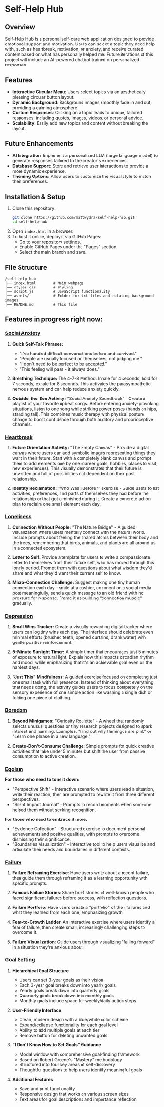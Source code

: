 # Self-Help Hub

## Overview
Self-Help Hub is a personal self-care web application designed to provide emotional support and motivation. Users can select a topic they need help with, such as heartbreak, motivation, or anxiety, and receive curated content based on what has personally helped me. Future iterations of this project will include an AI-powered chatbot trained on personalized responses.

## Features
- **Interactive Circular Menu**: Users select topics via an aesthetically pleasing circular button layout.
- **Dynamic Background**: Background images smoothly fade in and out, providing a calming atmosphere.
- **Custom Responses**: Clicking on a topic leads to unique, tailored responses, including quotes, images, videos, or personal advice.
- **Scalability**: Easily add new topics and content without breaking the layout.

## Future Enhancements
- **AI Integration**: Implement a personalized LLM (large language model) to generate responses tailored to the creator's experiences.
- **Database Support**: Store and retrieve user interactions to provide a more dynamic experience.
- **Theming Options**: Allow users to customize the visual style to match their preferences.

## Installation & Setup
1. Clone this repository:
   ```sh
   git clone https://github.com/mattwydra/self-help-hub.git
   cd self-help-hub
   ```
2. Open `index.html` in a browser.
3. To host it online, deploy it via GitHub Pages:
   - Go to your repository settings.
   - Enable GitHub Pages under the "Pages" section.
   - Select the main branch and save.

## File Structure
```
/self-help-hub
│── index.html        # Main webpage
│── styles.css        # Styling
│── script.js         # JavaScript functionality
│── assets/           # Folder for txt files and rotating background images 
│── README.md         # This file
```

## Features in progress right now:


### [Social Anxiety](https://mattwydra.github.io/self-help-hub/endpoints/social_anxiety/index.html)

1. **Quick Self-Talk Phrases:**
   - "I've handled difficult conversations before and survived."
   - "People are usually focused on themselves, not judging me."
   - "I don't need to be perfect to be accepted."
   - "This feeling will pass - it always does."

2. **Breathing Technique:** 
   The 4-7-8 Method: Inhale for 4 seconds, hold for 7 seconds, exhale for 8 seconds. This activates the parasympathetic nervous system and can help reduce anxiety quickly.

3. **Outside-the-Box Activity:**
   "Social Anxiety Soundtrack" - Create a playlist of your favorite upbeat songs. Before entering anxiety-provoking situations, listen to one song while striking power poses (hands on hips, standing tall). This combines music therapy with physical posture change to boost confidence through both auditory and proprioceptive channels.

### [Heartbreak](https://mattwydra.github.io/self-help-hub/endpoints/heartbreak/index.html)

1. **Future Orientation Activity:**
   "The Empty Canvas" - Provide a digital canvas where users can add symbolic images representing things they want in their future. Start with a completely blank canvas and prompt them to add elements one by one (career goals, hobbies, places to visit, new experiences). This visually demonstrates that their future is unwritten and full of possibilities not dependent on their past relationship.

2. **Identity Reclamation:**
   "Who Was I Before?" exercise - Guide users to list activities, preferences, and parts of themselves they had before the relationship or that got diminished during it. Create a concrete action plan to reclaim one small element each day.

### [Loneliness](https://mattwydra.github.io/self-help-hub/endpoints/loneliness/index.html)

1. **Connection Without People:**
   "The Nature Bridge" - A guided visualization where users mentally connect with the natural world. Include prompts about feeling the shared atoms between their body and the trees, remembering that birds, animals, and plants are all around us in a connected ecosystem.

2. **Letter to Self:**
   Provide a template for users to write a compassionate letter to themselves from their future self, who has moved through this lonely period. Prompt them with questions about what wisdom they'd share and what they'd want their current self to know.

3. **Micro-Connection Challenge:**
   Suggest making one tiny human connection each day - smile at a cashier, comment on a social media post meaningfully, send a quick message to an old friend with no pressure for response. Frame it as building "connection muscle" gradually.

### [Depression](https://mattwydra.github.io/self-help-hub/endpoints/depression/index.html)

1. **Small Wins Tracker:**
   Create a visually rewarding digital tracker where users can log tiny wins each day. The interface should celebrate even minimal efforts (brushed teeth, opened curtains, drank water) with gentle positive reinforcement.

2. **5-Minute Sunlight Timer:**
   A simple timer that encourages just 5 minutes of exposure to natural light. Explain how this impacts circadian rhythm and mood, while emphasizing that it's an achievable goal even on the hardest days.

3. **"Just This" Mindfulness:**
   A guided exercise focused on completing just one small task with full presence. Instead of thinking about everything that needs doing, the activity guides users to focus completely on the sensory experience of one simple action like washing a single dish or folding one piece of clothing.

### [Boredom](https://mattwydra.github.io/self-help-hub/endpoints/boredom/index.html)

1. **Beyond Minigames:**
   "Curiosity Roulette" - A wheel that randomly selects unusual questions or tiny research projects designed to spark interest and learning. Examples: "Find out why flamingos are pink" or "Learn one phrase in a new language."

2. **Create-Don't-Consume Challenge:**
   Simple prompts for quick creative activities that take under 5 minutes but shift the user from passive consumption to active creation.

### [Egoism](https://mattwydra.github.io/self-help-hub/endpoints/egoism/index.html)

**For those who need to tone it down:**
- "Perspective Shift" - Interactive scenario where users read a situation, write their reaction, then are prompted to rewrite it from three different perspectives.
- "Silent Impact Journal" - Prompts to record moments when someone helped them without seeking recognition.

**For those who need to embrace it more:**
- "Evidence Collection" - Structured exercise to document personal achievements and positive qualities, with prompts to overcome dismissing their significance.
- "Boundaries Visualization" - Interactive tool to help users visualize and articulate their needs and boundaries in different contexts.

### [Failure](https://mattwydra.github.io/self-help-hub/endpoints/failure/index.html) 

1. **Failure Reframing Exercise**: Have users write about a recent failure, then guide them through reframing it as a learning opportunity with specific prompts.

2. **Famous Failure Stories**: Share brief stories of well-known people who faced significant failures before success, with reflection questions.

3. **Failure Portfolio**: Have users create a "portfolio" of their failures and what they learned from each one, emphasizing growth.

4. **Fear-to-Growth Ladder**: An interactive exercise where users identify a fear of failure, then create small, increasingly challenging steps to overcome it.

5. **Failure Visualization**: Guide users through visualizing "failing forward" in a situation they're anxious about.

### Goal Setting

1. **Hierarchical Goal Structure**
   - Users can set 3-year goals as their vision
   - Each 3-year goal breaks down into yearly goals
   - Yearly goals break down into quarterly goals
   - Quarterly goals break down into monthly goals
   - Monthly goals include space for weekly/daily action steps

2. **User-Friendly Interface**
   - Clean, modern design with a blue/white color scheme
   - Expand/collapse functionality for each goal level
   - Ability to add multiple goals at each tier
   - Remove button for deleting unwanted goals

3. **"I Don't Know How to Set Goals" Guidance**
   - Modal window with comprehensive goal-finding framework
   - Based on Robert Greene's "Mastery" methodology
   - Structured into four key areas of self-discovery
   - Thoughtful questions to help users identify meaningful goals

4. **Additional Features**
   - Save and print functionality
   - Responsive design that works on various screen sizes
   - Text areas for goal descriptions and importance reflection